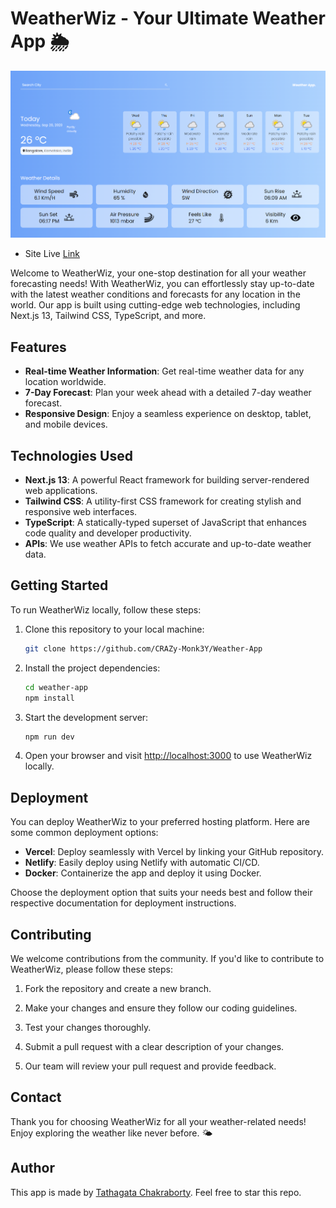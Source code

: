 # WeatherWiz - Your Ultimate Weather App 🌦️

![WeatherWiz Logo](./public/weather-app.png)

- Site Live [Link](https://weather-app-xi-cyan.vercel.app/)

Welcome to WeatherWiz, your one-stop destination for all your weather forecasting needs! With WeatherWiz, you can effortlessly stay up-to-date with the latest weather conditions and forecasts for any location in the world. Our app is built using cutting-edge web technologies, including Next.js 13, Tailwind CSS, TypeScript, and more.

## Features

- **Real-time Weather Information**: Get real-time weather data for any location worldwide.
- **7-Day Forecast**: Plan your week ahead with a detailed 7-day weather forecast.
- **Responsive Design**: Enjoy a seamless experience on desktop, tablet, and mobile devices.

## Technologies Used

- **Next.js 13**: A powerful React framework for building server-rendered web applications.
- **Tailwind CSS**: A utility-first CSS framework for creating stylish and responsive web interfaces.
- **TypeScript**: A statically-typed superset of JavaScript that enhances code quality and developer productivity.
- **APIs**: We use weather APIs to fetch accurate and up-to-date weather data.

## Getting Started

To run WeatherWiz locally, follow these steps:

1. Clone this repository to your local machine:

   ```bash
   git clone https://github.com/CRAZy-Monk3Y/Weather-App
   ```

2. Install the project dependencies:

   ```bash
   cd weather-app
   npm install
   ```

3. Start the development server:

   ```bash
   npm run dev
   ```

4. Open your browser and visit [http://localhost:3000](http://localhost:3000) to use WeatherWiz locally.

## Deployment

You can deploy WeatherWiz to your preferred hosting platform. Here are some common deployment options:

- **Vercel**: Deploy seamlessly with Vercel by linking your GitHub repository.
- **Netlify**: Easily deploy using Netlify with automatic CI/CD.
- **Docker**: Containerize the app and deploy it using Docker.

Choose the deployment option that suits your needs best and follow their respective documentation for deployment instructions.

## Contributing

We welcome contributions from the community. If you'd like to contribute to WeatherWiz, please follow these steps:

1. Fork the repository and create a new branch.

2. Make your changes and ensure they follow our coding guidelines.

3. Test your changes thoroughly.

4. Submit a pull request with a clear description of your changes.

5. Our team will review your pull request and provide feedback.

## Contact

Thank you for choosing WeatherWiz for all your weather-related needs! Enjoy exploring the weather like never before. 🌤️

## Author

This app is made by [Tathagata Chakraborty](https://github.com/CRAZy-Monk3Y). Feel free to star this repo.
